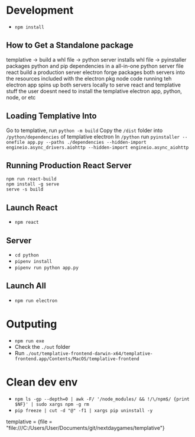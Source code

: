 # Development

- `npm install`

## How to Get a Standalone package

templative -> build a whl file -> python server installs whl file -> pyinstaller packages python and pip dependencies in a all-in-one python server file
react build a production server
electron forge packages both servers into the resources included with the electron pkg
node code running teh electron app spins up both servers locally to serve react and templative stuff
the user doesnt need to install the templative electron app, python, node, or etc

## Loading Templative Into

Go to templative, run `python -m build`
Copy the `/dist` folder into `/python/dependencies` of templative electron
In `/python` run `pyinstaller --onefile app.py --paths ./dependencies --hidden-import engineio.async_drivers.aiohttp --hidden-import engineio.async_aiohttp`

## Running Production React Server

```
npm run react-build
npm install -g serve
serve -s build
```

## Launch React

- `npm react`

## Server

- `cd python`
- `pipenv install`
- `pipenv run python app.py`

## Launch All

- `npm run electron`

# Outputing

- `npm run exe`
- Check the `./out` folder
- Run `./out/templative-frontend-darwin-x64/templative-frontend.app/Contents/MacOS/templative-frontend`

# Clean dev env

- `npm ls -gp --depth=0 | awk -F/ '/node_modules/ && !/\/npm$/ {print $NF}' | sudo xargs npm -g rm`
- `pip freeze | cut -d "@" -f1 | xargs pip uninstall -y`

templative = {file = "file:///C:/Users/User/Documents/git/nextdaygames/templative"}